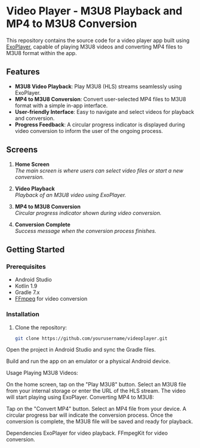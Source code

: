 # Video Player - M3U8 Playback and MP4 to M3U8 Conversion

This repository contains the source code for a video player app built using [ExoPlayer](https://exoplayer.dev/), capable of playing M3U8 videos and converting MP4 files to M3U8 format within the app.

## Features

- **M3U8 Video Playback**: Play M3U8 (HLS) streams seamlessly using ExoPlayer.
- **MP4 to M3U8 Conversion**: Convert user-selected MP4 files to M3U8 format with a simple in-app interface.
- **User-friendly Interface**: Easy to navigate and select videos for playback and conversion.
- **Progress Feedback**: A circular progress indicator is displayed during video conversion to inform the user of the ongoing process.

## Screens

1. **Home Screen**  
   *The main screen is where users can select video files or start a new conversion.*

2. **Video Playback**  
   *Playback of an M3U8 video using ExoPlayer.*

3. **MP4 to M3U8 Conversion**  
   *Circular progress indicator shown during video conversion.*

4. **Conversion Complete**  
   *Success message when the conversion process finishes.*

## Getting Started

### Prerequisites

- Android Studio
- Kotlin 1.9
- Gradle 7.x
- [FFmpeg](https://www.ffmpeg.org/download.html) for video conversion

### Installation

1. Clone the repository:
   ```bash
   git clone https://github.com/yourusername/videoplayer.git
Open the project in Android Studio and sync the Gradle files.

Build and run the app on an emulator or a physical Android device.

Usage
Playing M3U8 Videos:

On the home screen, tap on the "Play M3U8" button.
Select an M3U8 file from your internal storage or enter the URL of the HLS stream.
The video will start playing using ExoPlayer.
Converting MP4 to M3U8:

Tap on the "Convert MP4" button.
Select an MP4 file from your device.
A circular progress bar will indicate the conversion process.
Once the conversion is complete, the M3U8 file will be saved and ready for playback.

Dependencies
ExoPlayer for video playback.
FFmpegKit for video conversion.
